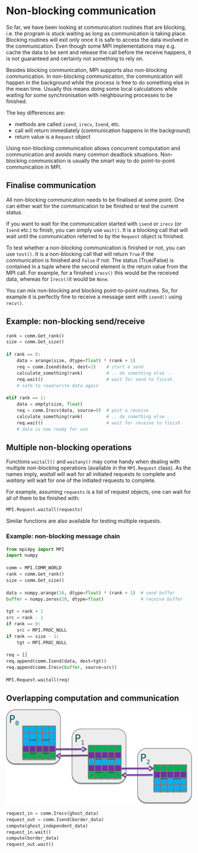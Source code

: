 <!-- Title: Non-blocking communication -->

<!-- Short description:

In this article we discuss how to do non-blocking communication in the
background while continuing to do non-related computation in the foreground.

-->


# Non-blocking communication

So far, we have been looking at communication routines that are blocking, i.e.
the program is stuck waiting as long as communication is taking place.
Blocking routines will exit only once it is safe to access the data involved
in the communication. Even though some MPI implementations may e.g. cache the
data to be sent and release the call before the receive happens, it is not
guaranteed and certainly not something to rely on.

Besides blocking communication, MPI supports also non-blocking communication.
In non-blocking communication, the communication will happen in the background
while the process is free to do something else in the mean time. Usually this
means doing some local calculations while waiting for some synchronisation
with neighbouring processes to be finished.

The key differences are:
  - methods are called `isend`, `irecv`, `Isend`, etc.
  - call will return immediately (communication happens in the background)
  - return value is a `Request` object

Using non-blocking communication allows concurrent computation and
communication and avoids many common deadlock situations. Non-blocking
communication is usually the smart way to do point-to-point communication in
MPI.


## Finalise communication

All non-blocking communication needs to be finalised at some point. One can
either wait for the communication to be finished or test the current status.

If you want to wait for the communication started with `isend` or `irecv` (or
`Isend` etc.) to finish, you can simply use `wait()`. It is a blocking call
that will wait until the communication referred to by the `Request` object is
finished.

To test whether a non-blocking communication is finished or not, you can use
`test()`. It is a non-blocking call that will return `True` if the
communication is finished and `False` if not. The status (True/False) is
contained in a tuple where the second element is the return value from the MPI
call. For example, for a finished `irecv()` this would be the received data,
whereas for `Irecv()`it would be `None`.

You can mix non-blocking and blocking point-to-point routines. So, for example
it is perfectly fine to receive a message sent with `isend()` using `recv()`.


## Example: non-blocking send/receive

```python
rank = comm.Get_rank()
size = comm.Get_size()

if rank == 0:
    data = arange(size, dtype=float) * (rank + 1)
    req = comm.Isend(data, dest=1)    # start a send
    calculate_something(rank)         # .. do something else ..
    req.wait()                        # wait for send to finish
    # safe to read/write data again

elif rank == 1:
    data = empty(size, float)
    req = comm.Irecv(data, source=0)  # post a receive
    calculate_something(rank)         # .. do something else ..
    req.wait()                        # wait for receive to finish
    # data is now ready for use
```


## Multiple non-blocking operations

Functions `waitall()` and `waitany()` may come handy when dealing with
multiple non-blocking operations (available in the `MPI.Request` class). As
the names imply, *waitall* will wait for all initiated requests to complete
and *waitany* will wait for one of the initiated requests to complete.

For example, assuming `requests` is a list of request objects, one can wait
for all of them to be finished with:
```python
MPI.Request.waitall(requests)
```

Similar functions are also available for testing multiple requests.

### Example: non-blocking message chain

```python
from mpi4py import MPI
import numpy

comm = MPI.COMM_WORLD
rank = comm.Get_rank()
size = comm.Get_size()

data = numpy.arange(10, dtype=float) * (rank + 1)  # send buffer
buffer = numpy.zeros(10, dtype=float)              # receive buffer

tgt = rank + 1
src = rank - 1
if rank == 0:
    src = MPI.PROC_NULL
if rank == size - 1:
    tgt = MPI.PROC_NULL

req = []
req.append(comm.Isend(data, dest=tgt))
req.append(comm.Irecv(buffer, source=src))

MPI.Request.waitall(req)
```


## Overlapping computation and communication

![](../../img/non-blocking-pattern.png)

```python
request_in = comm.Irecv(ghost_data)
request_out = comm.Isend(border_data)
compute(ghost_independent_data)
request_in.wait()
compute(border_data)
request_out.wait()
```
